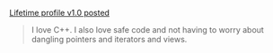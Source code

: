 [Lifetime profile v1.0 posted](https://herbsutter.com/2018/09/20/lifetime-profile-v1-0-posted/)
> I love C++. I also love safe code and not having to worry about dangling pointers and iterators and views. 